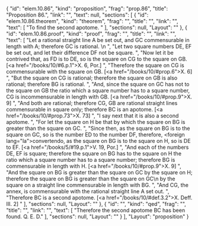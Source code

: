 {
  "id": "elem.10.86",
  "kind": "proposition",
  "frag": "prop.86",
  "title": "Proposition 86.",
  "link": "",
  "text": null,
  "sections": [
    {
      "id": "elem.10.86.theorem",
      "kind": "theorem",
      "frag": "",
      "title": "",
      "link": "",
      "text": [
        "To find the second apotome. "
      ],
      "sections": null,
      "Layout": ""
    },
    {
      "id": "elem.10.86.proof",
      "kind": "proof",
      "frag": "",
      "title": "",
      "link": "",
      "text": [
        "Let a rational straight line A be set out, and GC commensurable in length with A; therefore GC is rational. \n      ",
        "Let two square numbers DE, EF be set out, and let their difference DF not be square. ",
        "Now let it be contrived that, as FD is to DE, so is the square on CG to the square on GB. [<a href=\"/books/10/#6.p.1\">X. 6, Por.</a>] ",
        "Therefore the square on CG is commensurable with the square on GB. [<a href=\"/books/10/#prop.6\">X. 6</a>] ",
        "But the square on CG is rational; therefore the square on GB is also rational; therefore BG is rational. ",
        "And, since the square on GC has not to the square on GB the ratio which a square number has to a square number, CG is incommensurable in length with GB. [<a href=\"/books/10/#prop.9\">X. 9</a>] ",
        "And both are rational; therefore CG, GB are rational straight lines commensurable in square only; therefore BC is an apotome. [<a href=\"/books/10/#prop.73\">X. 73</a>] ",
        "I say next that it is also a second apotome. ",
        "For let the square on H be that by which the square on BG is greater than the square on GC. ",
        "Since then, as the square on BG is to the square on GC, so is the number ED to the number DF, therefore, <foreign lang=\"la\">convertendo</foreign>, as the square on BG is to the square on H, so is DE to EF. [<a href=\"/books/5/#19.p.1\">V. 19, Por.</a>] ",
        "And each of the numbers DE, EF is square; therefore the square on BG has to the square on H the ratio which a square number has to a square number; therefore BG is commensurable in length with H. [<a href=\"/books/10/#prop.9\">X. 9</a>] ",
        "And the square on BG is greater than the square on GC by the square on H; therefore the square on BG is greater than the square on GC\n       by the square on a straight line commensurable in length with BG. ",
        "And CG, the annex, is commensurable with the rational straight line A set out. ",
        "Therefore BC is a second apotome. [<a href=\"/books/10/#def.3.2\">X. Deff. III. 2</a>] "
      ],
      "sections": null,
      "Layout": ""
    },
    {
      "id": "",
      "kind": "qed",
      "frag": "",
      "title": "",
      "link": "",
      "text": [
        "Therefore the second apotome BC has been found. Q. E. D."
      ],
      "sections": null,
      "Layout": ""
    }
  ],
  "Layout": "proposition"
}
